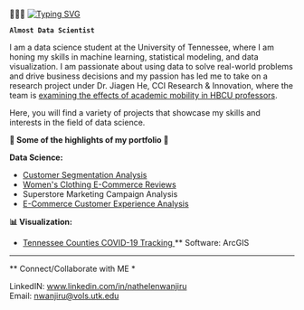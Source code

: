 🧚🏽‍♂️
[![Typing SVG](https://readme-typing-svg.herokuapp.com?font=Mouse+Memoirs&size=50&pause=500&color=B6EEA6&vCenter=true&width=600&height=70&lines=Hi+there+,+i+am+Nathelen;+Welcome+to+My+Profile!;Data+Science+student;Aspiring+Machine+Learning+Engineer;Lifelong+Learner)](https://git.io/typing-svg)

**`Almost Data Scientist`**

I am a data science student at the University of Tennessee, where I am honing my skills in machine learning, statistical modeling, and data visualization. I am passionate about using data to solve real-world problems and drive business decisions and my passion has led me to take on a research project under Dr. Jiagen He, CCI Research & Innovation, where the team is <a href="https://hbcumobility.cci.drexel.edu"> examining the effects of academic mobility in HBCU professors</a>. 

Here, you will find a variety of projects that showcase my skills and interests in the field of data science. 

 <!---- From predictive modeling to data visualization, I have worked on a diverse set of projects that demonstrate my ability to tackle complex problems and extract meaningful insights from data in various eCommerce, banking, real estate, healthcare, etc. 
<p>&nbsp;</p>--->

**🌱 Some of the highlights of my portfolio 🌱**

**Data Science:**

- <a href="https://github.com/Kamundos/Data-Science-Portfolio/blob/main/Customer%20Segmentation/customer-segmentation-analysis.ipynb"> Customer Segmentation Analysis </a>
- <a href = "https://github.com/Kamundos/Data-Science-Portfolio/blob/main/Women's%20Clothing%20E-Comm/women-s-clothing-e-comm-reviews-nlp.ipynb"> Women's Clothing E-Commerce Reviews </a>
- Superstore Marketing Campaign Analysis 
- <a href="https://github.com/Kamundos/Data-Science-Portfolio/blob/main/E-Commerce%20-%20EDA/e-commerce-purchase-eda.ipynb"> E-Commerce Customer Experience Analysis </a> 

**📊 Visualization:**

- <a href="https://myutk.maps.arcgis.com/apps/dashboards/091c527b968b4e8780758850881e4265"> Tennessee Counties COVID-19 Tracking </a>
 ** Software: ArcGIS


<!---- 
<a href="https://github.com/kamundos">
  <img align="top" src="https://github-readme-stats.vercel.app/api/top-langs/?username=sensorario&langs_count=8&theme=calm&layout=compact" width="48%"/>
</a>

Source: --->


 <!---- 
**Learning:**
- I'm currently going an introductry machine learning course and slowly implemeting those concepts to the projects I have above. 

***
- A machine learning project that predicts customer churn for a telecommunications company
- An NLP project that uses machine learning to classify customer feedback on a e-commerce website
- A data visualization project that explores the relationship between crime rates and income in major US cities

<p>&nbsp;</p> 

**👀 Outside of school I enjoy:**

 <!---- 👩🏽‍💻 Writing: I run a blog [natlynn.com](https://natlynn.com), where I share tips about lifestyle living.
- Rock climbing: I have recently been introduced to rock climbing and I've enjoyed it more than I should.
- 📚 Learning: As I'm still new, I love expanding my knowledge bandwidth. Recommend me your favorite LinkedIN Learning Courses.
  
  <p>&nbsp;</p>
 
-----------------------------------------------------------------------------------------------------------------------------------------------------------
--->
<!---
**2023 Goals | Progress Tracker:**
- Read 20 books - Data Science Focused
- Complete 100 ML and 100 DA Projects
- * ML - 0/100
- * DA - 5/100

**Stretch Goals:**
* Learn how to swim

<p>&nbsp;</p> 

--->

-----------------------------------------------------------------------------------------------------------------------------------------------------------

** Connect/Collaborate with ME *

LinkedIN: www.linkedin.com/in/nathelenwanjiru \
Email: nwanjiru@vols.utk.edu
<p>&nbsp;</p> 

<!---
Kamundos is a ✨ special ✨ repository because its `README.md` (this file) appears on your GitHub profile.
You can click the Preview link to take a look at your changes.
--->

